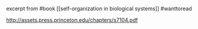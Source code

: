 excerpt from #book [[self-organization in biological systems]]
#wanttoread 

http://assets.press.princeton.edu/chapters/s7104.pdf
